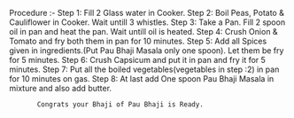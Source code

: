 Procedure :-
            Step 1: Fill 2 Glass water in Cooker.
            Step 2: Boil Peas, Potato & Cauliflower in Cooker. Wait untill 3 whistles.
            Step 3: Take a Pan. Fill 2 spoon oil in pan and heat the pan. Wait untill oil is heated.
            Step 4: Crush Onion & Tomato and fry both them in pan for 10 minutes.
            Step 5: Add all Spices given in ingredients.(Put Pau Bhaji Masala only one spoon). Let them be fry for 5 minutes.
            Step 6: Crush Capsicum and put it in pan and fry it for 5 minutes.
            Step 7: Put all the boiled vegetables(vegetables in step :2) in pan for 10 minutes on gas.
            Step 8: At last add One spoon Pau Bhaji Masala in mixture and also add butter.
      
           Congrats your Bhaji of Pau Bhaji is Ready.      